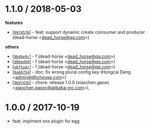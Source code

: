 
1.1.0 / 2018-05-03
==================

**features**
  * [[`097d576`](http://github.com/eggjs/egg-ons/commit/097d5765352e7f177170ec8f2b782d1034815a0d)] - feat: support dynamic create comsumer and producer (dead-horse <<dead_horse@qq.com>>)

**others**
  * [[`9b46e9c`](http://github.com/eggjs/egg-ons/commit/9b46e9c4029d8cc9509ce1bf7afee9f98c083ebe)] - f (dead-horse <<dead_horse@qq.com>>)
  * [[`d86ed69`](http://github.com/eggjs/egg-ons/commit/d86ed69333093bdf3c0f637310f9d8b1e6c9d3d6)] - f (dead-horse <<dead_horse@qq.com>>)
  * [[`ebf5adc`](http://github.com/eggjs/egg-ons/commit/ebf5adc3087111a0a92dc6eeada6700a67be3f55)] - f (dead-horse <<dead_horse@qq.com>>)
  * [[`9a66754`](http://github.com/eggjs/egg-ons/commit/9a667549f4cb48ce7487c14039a441ae0956d2d0)] - doc: fix wrong plural config key (Hongcai Deng <<admin@dhchouse.com>>)
  * [[`9b97d3b`](http://github.com/eggjs/egg-ons/commit/9b97d3b6358053b003dd01be3fe91f9a688cd9db)] - chore: release 1.0.0 (xiaochen.gaoxc <<xiaochen.gaoxc@alibaba-inc.com>>),

1.0.0 / 2017-10-19
==================

  * feat: implment ons plugin for egg
